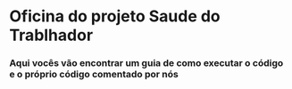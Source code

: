# Oficina do projeto Saude do Trablhador

### Aqui vocês vão encontrar um guia de como executar o código e o próprio código comentado por nós
